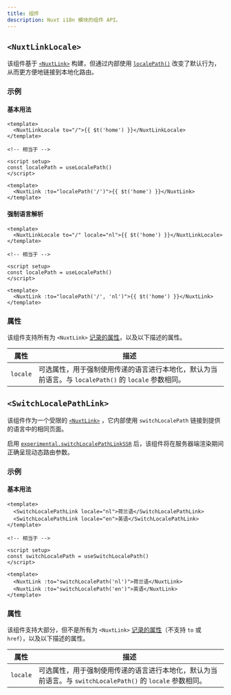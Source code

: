 ```yaml
---
title: 组件
description: Nuxt i18n 模块的组件 API。
---
```


## `<NuxtLinkLocale>`

该组件基于 [`<NuxtLink>`](https://nuxt.com/docs/api/components/nuxt-link#nuxtlink) 构建，但通过内部使用 [`localePath()`](/docs/v8/api/vue#localepath) 改变了默认行为，从而更方便地链接到本地化路由。

### 示例

#### 基本用法

```vue
<template>
  <NuxtLinkLocale to="/">{{ $t('home') }}</NuxtLinkLocale>
</template>

<!-- 相当于 -->

<script setup>
const localePath = useLocalePath()
</script>

<template>
  <NuxtLink :to="localePath('/')">{{ $t('home') }}</NuxtLink>
</template>
```

#### 强制语言解析

```vue
<template>
  <NuxtLinkLocale to="/" locale="nl">{{ $t('home') }}</NuxtLinkLocale>
</template>

<!-- 相当于 -->

<script setup>
const localePath = useLocalePath()
</script>

<template>
  <NuxtLink :to="localePath('/', 'nl')">{{ $t('home') }}</NuxtLink>
</template>
```

### 属性

该组件支持所有为 `<NuxtLink>` [记录的属性](https://nuxt.com/docs/api/components/nuxt-link#props)，以及以下描述的属性。

| 属性     | 描述                                                                                                                                     |
| -------- | ---------------------------------------------------------------------------------------------------------------------------------------- |
| `locale` | 可选属性，用于强制使用传递的语言进行本地化，默认为当前语言。与 `localePath()` 的 `locale` 参数相同。                            |


## `<SwitchLocalePathLink>`

该组件作为一个受限的 [`<NuxtLink>`](https://nuxt.com/docs/api/components/nuxt-link#nuxtlink) ，它内部使用 `switchLocalePath` 链接到提供的语言中的相同页面。

启用 [`experimental.switchLocalePathLinkSSR`](/docs/v8/options/misc#experimental) 后，该组件将在服务器端渲染期间正确呈现动态路由参数。

### 示例

#### 基本用法

```vue
<template>
  <SwitchLocalePathLink locale="nl">荷兰语</SwitchLocalePathLink>
  <SwitchLocalePathLink locale="en">英语</SwitchLocalePathLink>
</template>

<!-- 相当于 -->

<script setup>
const switchLocalePath = useSwitchLocalePath()
</script>

<template>
  <NuxtLink :to="switchLocalePath('nl')">荷兰语</NuxtLink>
  <NuxtLink :to="switchLocalePath('en')">英语</NuxtLink>
</template>
```

### 属性

该组件支持大部分，但不是所有为 `<NuxtLink>` [记录的属性](https://nuxt.com/docs/api/components/nuxt-link#props)（不支持 `to` 或 `href`），以及以下描述的属性。

| 属性     | 描述                                                                                                                                     |
| -------- | ---------------------------------------------------------------------------------------------------------------------------------------- |
| `locale` | 可选属性，用于强制使用传递的语言进行本地化，默认为当前语言。与 `switchLocalePath()` 的 `locale` 参数相同。                          |